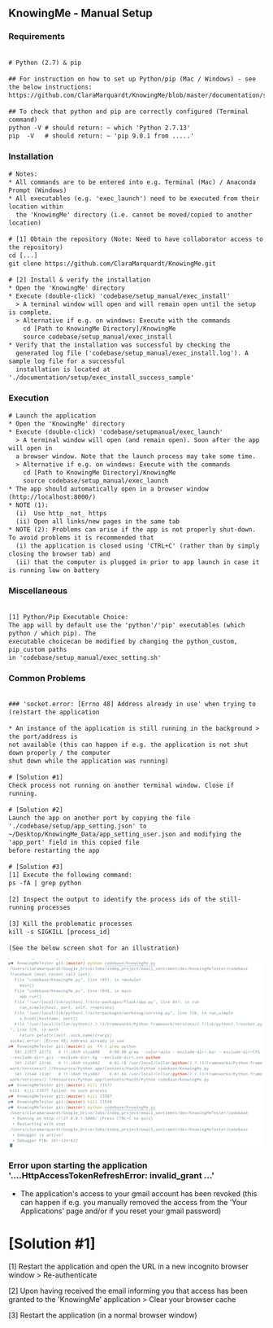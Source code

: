 ## KnowingMe - Manual Setup

### Requirements

```

# Python (2.7) & pip

## For instruction on how to set up Python/pip (Mac / Windows) - see the below instructions:
https://github.com/ClaraMarquardt/KnowingMe/blob/master/documentation/setup/Getting%20Setup.pdf

## To check that python and pip are correctly configured (Terminal command)
python -V # should return: ~ which 'Python 2.7.13'
pip  -V   # should return: ~ 'pip 9.0.1 from .....'

```

### Installation

```
# Notes: 
* All commands are to be entered into e.g. Terminal (Mac) / Anaconda Prompt (Windows)
* All executables (e.g. 'exec_launch') need to be executed from their location within 
  the 'KnowingMe' directory (i.e. cannot be moved/copied to another location)

# [1] Obtain the repository (Note: Need to have collaborator access to the repository)
cd [...]
git clone https://github.com/ClaraMarquardt/KnowingMe.git

# [2] Install & verify the installation
* Open the 'KnowingMe' directory
* Execute (double-click) 'codebase/setup_manual/exec_install'
  > A terminal window will open and will remain open until the setup is complete. 
  > Alternative if e.g. on windows: Execute with the commands 
    cd [Path to KnowingMe Directory]/KnowingMe
    source codebase/setup_manual/exec_install
* Verify that the installation was successful by checking the 
  generated log file ('codebase/setup_manual/exec_install.log'). A sample log file for a successful 
  installation is located at './documentation/setup/exec_install_success_sample' 

```

### Execution

```
# Launch the application
* Open the 'KnowingMe' directory 
* Execute (double-click) 'codebase/setupmanual/exec_launch'
  > A terminal window will open (and remain open). Soon after the app will open in 
  a browser window. Note that the launch process may take some time. 
  > Alternative if e.g. on windows: Execute with the commands
    cd [Path to KnowingMe Directory]/KnowingMe
    source codebase/setup_manual/exec_launch
* The app should automatically open in a browser window (http://localhost:8000/)
* NOTE (1):
  (i)  Use http _not_ https
  (ii) Open all links/new pages in the same tab 
* NOTE (2): Problems can arise if the app is not properly shut-down. To avoid problems it is recommended that 
  (i) the application is closed using 'CTRL+C' (rather than by simply closing the browser tab) and 
  (ii) that the computer is plugged in prior to app launch in case it is running low on battery

```


### Miscellaneous

```

[1] Python/Pip Executable Choice: 
The app will by default use the 'python'/'pip' executables (which python / which pip). The 
executable choicecan be modified by changing the python_custom, pip_custom paths 
in 'codebase/setup_manual/exec_setting.sh'

```

### Common Problems

```

### 'socket.error: [Errno 48] Address already in use' when trying to (re)start the application

* An instance of the application is still running in the background > the port/address is 
not available (this can happen if e.g. the application is not shut down properly / the computer 
shut down while the application was running)

# [Solution #1]
Check process not running on another terminal window. Close if running.

# [Solution #2]
Launch the app on another port by copying the file './codebase/setup/app_setting.json' to 
~/Desktop/KnowingMe_Data/app_setting_user.json and modifying the 'app_port' field in this copied file 
before restarting the app

# [Solution #3]
[1] Execute the following command:
ps -fA | grep python

[2] Inspect the output to identify the process ids of the still-running processes 

[3] Kill the problematic processes
kill -s SIGKILL [process_id]

(See the below screen shot for an illustration)

```
![here](/documentation/debug/screenshot/socket.error_debug.png?raw=true "Optional Title")

### Error upon starting the application '....HttpAccessTokenRefreshError: invalid_grant ...'

* The application's access to your gmail account has been revoked (this can happen if e.g. you manually 
removed the access from the 'Your Applications' page and/or if you reset your gmail password)

# [Solution #1]
[1] Restart the application and open the URL in a new incognito browser window > Re-authenticate

[2] Upon having received the email informing you that access has been granted to the 'KnowingMe' 
    application > Clear your browser cache

[3] Restart the application (in a normal browser window)



